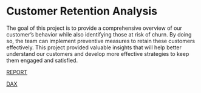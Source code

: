 # Customer Retention Analysis

The goal of this project is to provide a comprehensive overview of our customer’s behavior while also identifying those at risk of churn. By doing so, the team can implement preventive measures to retain these customers effectively. This project provided valuable insights that will help better understand our customers and develop more effective strategies to keep them engaged and satisfied.
 
[REPORT](https://app.powerbi.com/view?r=eyJrIjoiYmMyNzE0MGEtNzYyZS00MGFkLTg2M2UtYjkxZjQ0ZTIzMzVmIiwidCI6IjA1ZDIwYWFmLTJkODItNDA0NS05ZTljLWVkMmYyMjVhYWZkYyJ9)

[DAX](https://github.com/noahfavourite/customer_retention_analysis/blob/main/DAX_retention.txt)
